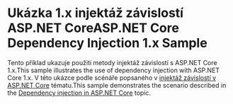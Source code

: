 # <a name="aspnet-core-dependency-injection-1x-sample"></a><span data-ttu-id="c219c-101">Ukázka 1.x injektáž závislostí ASP.NET Core</span><span class="sxs-lookup"><span data-stu-id="c219c-101">ASP.NET Core Dependency Injection 1.x Sample</span></span>

<span data-ttu-id="c219c-102">Tento příklad ukazuje použití metody injektáž závislostí s ASP.NET Core 1.x.</span><span class="sxs-lookup"><span data-stu-id="c219c-102">This sample illustrates the use of dependency injection with ASP.NET Core 1.x.</span></span> <span data-ttu-id="c219c-103">V této ukázce podle scénáře popsaného v [injektáž závislostí v ASP.NET Core](https://docs.microsoft.com/aspnet/core/fundamentals/dependency-injection) tématu.</span><span class="sxs-lookup"><span data-stu-id="c219c-103">This sample demonstrates the scenario described in the [Dependency injection in ASP.NET Core](https://docs.microsoft.com/aspnet/core/fundamentals/dependency-injection) topic.</span></span>
